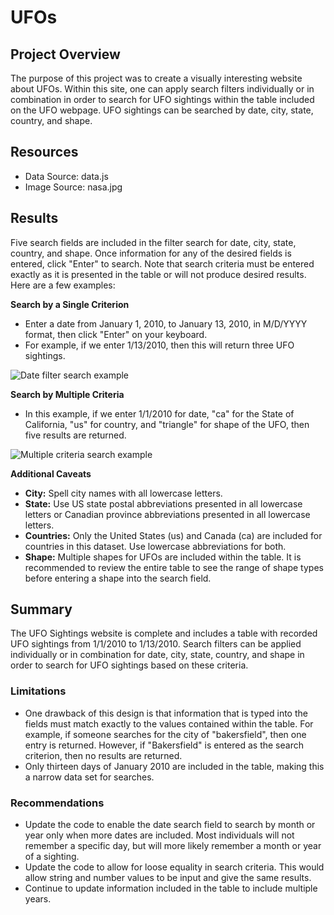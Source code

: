 # UFOs
## Project Overview
The purpose of this project was to create a visually interesting website about UFOs.  Within this site, one can apply search filters individually or in combination in order to search for UFO sightings within the table included on the UFO webpage.  UFO sightings can be searched by date, city, state, country, and shape.

## Resources
- Data Source: data.js
- Image Source: nasa.jpg

## Results
Five search fields are included in the filter search for date, city, state, country, and shape. Once information for any of the desired fields is entered, click "Enter" to search.  Note that search criteria must be entered exactly as it is presented in the table or will not produce desired results.  Here are a few examples:

**Search by a Single Criterion**

 - Enter a date from January 1, 2010, to January 13, 2010, in M/D/YYYY format, then click "Enter" on your keyboard.
 - For example, if we enter 1/13/2010, then this will return three UFO sightings.

![Date filter search example](https://user-images.githubusercontent.com/95387273/156804458-5fa9a762-6bb6-4ccd-97a5-52c0cdb1aa0c.png)

**Search by Multiple Criteria**

 - In this example, if we enter 1/1/2010 for date, "ca" for the State of California, "us" for country, and "triangle" for shape of the UFO, then five results are returned.

![Multiple criteria search example](https://user-images.githubusercontent.com/95387273/156807815-807f1efc-4222-4f8c-baca-562970be9313.png)

**Additional Caveats**
 - **City:**  Spell city names with all lowercase letters.
 - **State:**  Use US state postal abbreviations presented in all lowercase letters or Canadian province abbreviations presented in all lowercase letters.
 - **Countries:**  Only the United States (us) and Canada (ca) are included for countries in this dataset.  Use lowercase abbreviations for both.
 - **Shape:**  Multiple shapes for UFOs are included within the table.  It is recommended to review the entire table to see the range of shape types before entering a shape into the search field.


## Summary
The UFO Sightings website is complete and includes a table with recorded UFO sightings from 1/1/2010 to 1/13/2010.  Search filters can be applied individually or in combination for date, city, state, country, and shape in order to search for UFO sightings based on these criteria.
### Limitations
- One drawback of this design is that information that is typed into the fields must match exactly to the values contained within the table. For example, if someone searches for the city of "bakersfield", then one entry is returned.  However, if "Bakersfield" is entered as the search criterion, then no results are returned.
- Only thirteen days of January 2010 are included in the table, making this a narrow data set for searches.
### Recommendations
- Update the code to enable the date search field to search by month or year only when more dates are included.  Most individuals will not remember a specific day, but will more likely remember a month or year of a sighting.
- Update the code to allow for loose equality in search criteria.  This would allow string and number values to be input and give the same results.
- Continue to update information included in the table to include multiple years.
